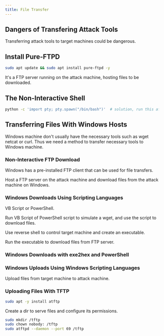 ```yaml
---
title: File Transfer
---
```


## Dangers of Transfering Attack Tools

Transferring attack tools to target machines could be dangerous.



## Install Pure-FTPD

```bash
sudo apt update && sudo apt install pure-ftpd -y
```

It's a FTP server running on the attack machine, hosting files to be downloaded.

## The Non-Interactive Shell

```bash
python -c 'import pty; pty.spawn("/bin/bash")'	# solution, run this after netcat connection to get a regular shell
```



## Transferring Files With Windows Hosts

Windows machine don't usually have the necessary tools such as wget netcat or curl. Thus we need a method to transfer necessary tools to Windows machine.

### Non-Interactive FTP Download

Windows has a pre-installed FTP client that can be used for file transfers.

Host a FTP server on the attack machine and download files from the attack machine on Windows.



### Windows Downloads Using Scripting Languages

VB Script or PowerShell.

Run VB Script of PowerShell script to simulate a wget, and use the script to download files.

Use reverse shell to control target machine and create an executable.

Run the executable to download files from FTP server.



### Windows Downloads with exe2hex and PowerShell



### Windows Uploads Using Windows Scripting Languages

Upload files from target machine to attack machine.



### Uploading Files With TFTP

```bash
sudo apt -y install atftp
```

Create a dir to serve files and configure its permissions.

```bash
sudo mkdir /tftp
sudo chown nobody: /tftp
sudo atftpd --daemon --port 69 /tftp
```









